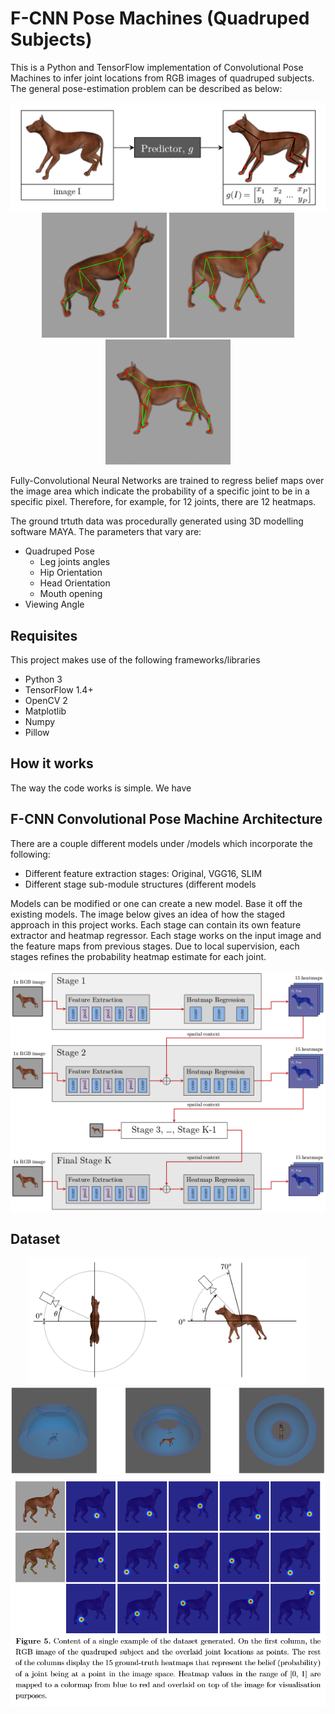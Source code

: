 # F-CNN Pose Machines (Quadruped Subjects)

This is a Python and TensorFlow implementation of Convolutional Pose Machines to infer joint locations from RGB images of quadruped subjects. The general pose-estimation problem can be described as below:
<p align="center">
 <img src="images/pose_estimation.PNG" width=550><br>
 <img src="images/walk_cycle.gif" width=200>
 <img src="images/walk-cycle side.gif" width=200>
 <img src="images/angular_range.gif" width=200>
 
</p>

Fully-Convolutional Neural Networks are trained to regress belief maps over the image area which indicate the probability of a specific joint to be in a specific pixel. Therefore, for example, for 12 joints, there are 12 heatmaps.

The ground trtuth data was procedurally generated using 3D modelling software MAYA. The parameters that vary are:
* Quadruped Pose
  * Leg joints angles
  * Hip Orientation
  * Head Orientation
  * Mouth opening
* Viewing Angle

## Requisites

This project makes use of the following frameworks/libraries
* Python 3
* TensorFlow 1.4+
* OpenCV 2
* Matplotlib
* Numpy
* Pillow

## How it works

The way the code works is simple.
We have 



## F-CNN Convolutional Pose Machine Architecture
There are a couple different models under /models which incorporate the following:
* Different feature extraction stages: Original, VGG16, SLIM
* Different stage sub-module structures (different models

Models can be modified or one can create a new model. Base it off the existing models.
The image below gives an idea of how the staged approach in this project works. Each stage can contain its own feature extractor and heatmap regressor. Each stage works on the input image and the feature maps from previous stages. Due to local supervision, each stages refines the probability heatmap estimate for each joint.
<p align="center">
 <img src="images/General_Framework.PNG">
</p>


## Dataset
<p align="center">
 <img src="images/viewpoint_variation.PNG" width=450><br>
 <img src="images/viewpoint_variation2.PNG" width=650>
 <img src="images/dataset_input+groundtruth.PNG">
</p>

 
